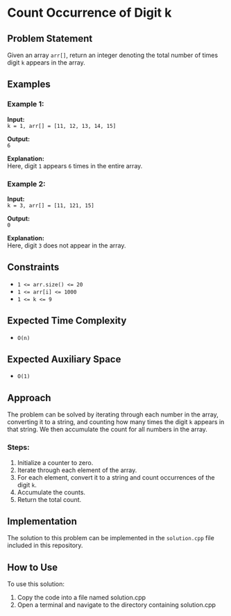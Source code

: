 # Count Occurrence of Digit k

## Problem Statement

Given an array `arr[]`, return an integer denoting the total number of times digit `k` appears in the array.

## Examples

### Example 1:
**Input:**  
`k = 1, arr[] = [11, 12, 13, 14, 15]`

**Output:**  
`6`

**Explanation:**  
Here, digit `1` appears `6` times in the entire array.

### Example 2:
**Input:**  
`k = 3, arr[] = [11, 121, 15]`

**Output:**  
`0`

**Explanation:**  
Here, digit `3` does not appear in the array.

## Constraints
- `1 <= arr.size() <= 20`
- `1 <= arr[i] <= 1000`
- `1 <= k <= 9`

## Expected Time Complexity
- `O(n)`

## Expected Auxiliary Space
- `O(1)`

## Approach

The problem can be solved by iterating through each number in the array, converting it to a string, and counting how many times the digit `k` appears in that string. We then accumulate the count for all numbers in the array.

### Steps:
1. Initialize a counter to zero.
2. Iterate through each element of the array.
3. For each element, convert it to a string and count occurrences of the digit `k`.
4. Accumulate the counts.
5. Return the total count.

## Implementation

The solution to this problem can be implemented in the `solution.cpp` file included in this repository.


## How to Use
To use this solution:

1. Copy the code into a file named solution.cpp
2. Open a terminal and navigate to the directory containing solution.cpp